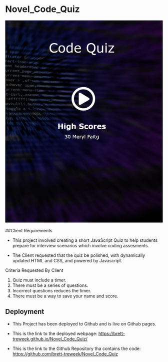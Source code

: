 # Novel_Code_Quiz

![Alt text](./assets/images/screenshot1.png)

##Client Requirements
- This project involved creating a short JavaScript Quiz to help students prepare for interview scenarios which involve coding assesments.

- The Client requested that the quiz be polished, with dynamically updated HTML and CSS, and powered by Javascript. 

Criteria Requested By Client
1. Quiz must include a timer.
2. There must be a series of questions.
3. Incorrect questions reduces the timer.
4. There must be a way to save your name and score.

## Deployment
- This Project has been deployed to Github and is live on Github pages.  

- This is the link to the deployed webpage: https://brett-treweek.github.io/Novel_Code_Quiz/

- This is the link to the Github Repository tha contains the code: https://github.com/brett-treweek/Novel_Code_Quiz